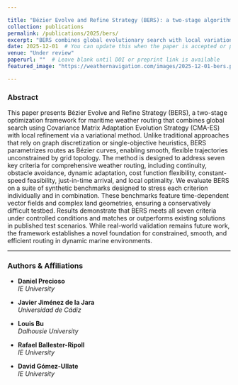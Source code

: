 ```yaml
---

title: "Bézier Evolve and Refine Strategy (BERS): a two-stage algorithm for maritime weather routing"
collection: publications
permalink: /publications/2025/bers/
excerpt: "BERS combines global evolutionary search with local variational refinement to generate smooth, constraint-aware weather routing solutions over dynamic marine environments."
date: 2025-12-01  # You can update this when the paper is accepted or published
venue: "Under review"
paperurl: ""  # Leave blank until DOI or preprint link is available
featured_image: "https://weathernavigation.com/images/2025-12-01-bers.png"

---
```


### Abstract

This paper presents Bézier Evolve and Refine Strategy (BERS), a two-stage optimization framework for maritime weather routing that combines global search using Covariance Matrix Adaptation Evolution Strategy (CMA-ES) with local refinement via a variational method. Unlike traditional approaches that rely on graph discretization or single-objective heuristics, BERS parametrizes routes as Bézier curves, enabling smooth, flexible trajectories unconstrained by grid topology. The method is designed to address seven key criteria for comprehensive weather routing, including continuity, obstacle avoidance, dynamic adaptation, cost function flexibility, constant-speed feasibility, just-in-time arrival, and local optimality. We evaluate BERS on a suite of synthetic benchmarks designed to stress each criterion individually and in combination. These benchmarks feature time-dependent vector fields and complex land geometries, ensuring a conservatively difficult testbed. Results demonstrate that BERS meets all seven criteria under controlled conditions and matches or outperforms existing solutions in published test scenarios. While real-world validation remains future work, the framework establishes a novel foundation for constrained, smooth, and efficient routing in dynamic marine environments.

---

### Authors & Affiliations

- **Daniel Precioso**  
  _IE University_

- **Javier Jiménez de la Jara**  
  _Universidad de Cádiz_

- **Louis Bu**  
  _Dalhousie University_

- **Rafael Ballester-Ripoll**  
  _IE University_

- **David Gómez-Ullate**  
  _IE University_
